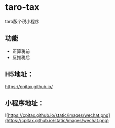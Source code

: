 # taro-tax
taro版个税小程序


## 功能

- 正算税前
- 反推税后


## H5地址：

https://cpitax.github.io/

## 小程序地址：


![https://cpitax.github.io/static/images/wechat.png](https://cpitax.github.io/static/images/wechat.png)


